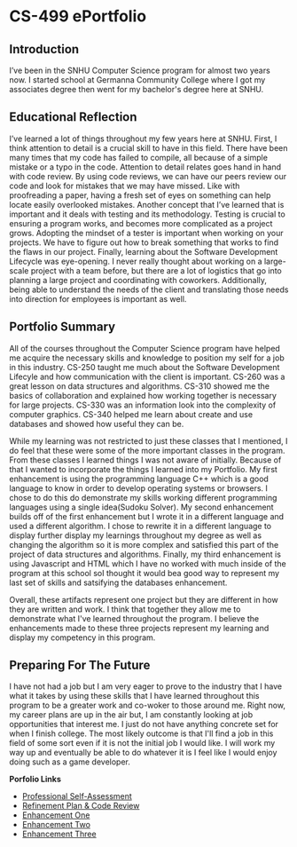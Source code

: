 # CS-499 ePortfolio


## Introduction

I’ve been in the SNHU Computer Science program for almost two years now. I started school at Germanna Community College where I got my associates degree then went for my bachelor's degree here at SNHU. 

## Educational Reflection

I’ve learned a lot of things throughout my few years here at SNHU. First, I think attention to detail is a crucial skill to have in this field. There have been many times that my code has failed to compile, all because of a simple mistake or a typo in the code. Attention to detail relates goes hand in hand with code review. By using code reviews, we can have our peers review our code and look for mistakes that we may have missed. Like with proofreading a paper, having a fresh set of eyes on something can help locate easily overlooked mistakes. Another concept that I’ve learned that is important and it deals with testing and its methodology. Testing is crucial to ensuring a program works, and becomes more complicated as a project grows. Adopting the mindset of a tester is important when working on your projects. We have to figure out how to break something that works to find the flaws in our project. Finally, learning about the Software Development Lifecycle was eye-opening. I never really thought about working on a large-scale project with a team before, but there are a lot of logistics that go into planning a large project and coordinating with coworkers. Additionally, being able to understand the needs of the client and translating those needs into direction for employees is important as well.


## Portfolio Summary


All of the courses throughout the Computer Science program have helped me acquire the necessary skills and knowledge to position my self for a job in this industry. CS-250 taught me much about the Software Development Lifecyle and how communication with the client is important. CS-260 was a great lesson on data structures and algorithms. CS-310 showed me the basics of collaboration and explained how working together is necessary for large projects. CS-330 was an information look into the complexity of computer graphics. CS-340 helped me learn about create and use databases and showed how useful they can be.

While my learning was not restricted to just these classes that I mentioned, I do feel that these were some of the more important classes in the program. From these classes I learned things I was not aware of initially. Because of that I wanted to incorporate the things I learned into my Portfolio. My first enhancement is using the programming language C++ which is a good language to know in order to develop operating systems or browsers. I chose to do this do demonstrate my skills working different programming languages using a single idea(Sudoku Solver). My second enhancement builds off of the first enhancement but I wrote it in a different language and used a different algorithm. I chose to rewrite it in a different language to display further display my learnings throughout my degree as well as changing the algorithm so it is more complex and satisfied this part of the project of data structures and algorithms. Finally, my third enhancement is using Javascript and HTML which I have no worked with much inside of the program at this school soI thought it would bea good way to represent my last set of skills and satsifying the databases enhancement.

Overall, these artifacts represent one project but they are different in how they are written and work. I think that together they allow me to demonstrate what I've learned throughout the program. I believe the enhancements made to these three projects represent my learning and display my competency in this program.

## Preparing For The Future

I have not had a job but I am very eager to prove to the industry that I have what it takes by using these skills that I have learned throughout this program to be a greater work and co-woker to those around me. Right now, my career plans are up in the air but, I am constantly looking at job opportunities that interest me. I just do not have anything concrete set for when I finish college. The most likely outcome is that I'll find a job in this field of some sort even if it is not the initial job I would like. I will work my way up and eventually be able to do whatever it is I feel like I would enjoy doing such as a game developer.  

**Porfolio Links**<br>
* [Professional Self-Assessment](https://xyph9r.github.io/index.html)<br>
* [Refinement Plan & Code Review](https://xyph9r.github.io/CodeReview.html)<br>
* [Enhancement One](https://xyph9r.github.io/Enhancements/EnhancementOne.html)<br>
* [Enhancement Two](https://xyph9r.github.io/Enhancements/EnhancementTwo.html)<br>
* [Enhancement Three](https://xyph9r.github.io/Enhancements/EnhancementThree.html)
